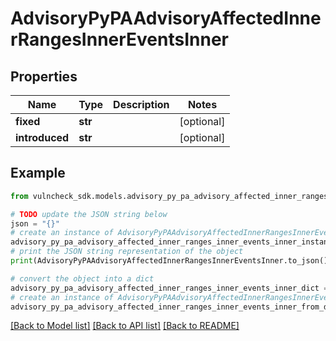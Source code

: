 # AdvisoryPyPAAdvisoryAffectedInnerRangesInnerEventsInner


## Properties

Name | Type | Description | Notes
------------ | ------------- | ------------- | -------------
**fixed** | **str** |  | [optional] 
**introduced** | **str** |  | [optional] 

## Example

```python
from vulncheck_sdk.models.advisory_py_pa_advisory_affected_inner_ranges_inner_events_inner import AdvisoryPyPAAdvisoryAffectedInnerRangesInnerEventsInner

# TODO update the JSON string below
json = "{}"
# create an instance of AdvisoryPyPAAdvisoryAffectedInnerRangesInnerEventsInner from a JSON string
advisory_py_pa_advisory_affected_inner_ranges_inner_events_inner_instance = AdvisoryPyPAAdvisoryAffectedInnerRangesInnerEventsInner.from_json(json)
# print the JSON string representation of the object
print(AdvisoryPyPAAdvisoryAffectedInnerRangesInnerEventsInner.to_json())

# convert the object into a dict
advisory_py_pa_advisory_affected_inner_ranges_inner_events_inner_dict = advisory_py_pa_advisory_affected_inner_ranges_inner_events_inner_instance.to_dict()
# create an instance of AdvisoryPyPAAdvisoryAffectedInnerRangesInnerEventsInner from a dict
advisory_py_pa_advisory_affected_inner_ranges_inner_events_inner_from_dict = AdvisoryPyPAAdvisoryAffectedInnerRangesInnerEventsInner.from_dict(advisory_py_pa_advisory_affected_inner_ranges_inner_events_inner_dict)
```
[[Back to Model list]](../README.md#documentation-for-models) [[Back to API list]](../README.md#documentation-for-api-endpoints) [[Back to README]](../README.md)


